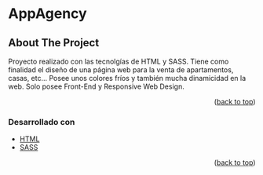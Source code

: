 <h1>AppAgency</h1>


<!-- ABOUT THE PROJECT -->
## About The Project

Proyecto realizado con las tecnolgías de HTML y SASS. Tiene como finalidad el diseño de una página web para la venta de apartamentos, casas, etc... Posee unos colores fríos y también mucha dinamicidad en la web. Solo posee Front-End y Responsive Web Design.

<p align="right">(<a href="#top">back to top</a>)</p>



### Desarrollado con

* [HTML](https://developer.mozilla.org/es/docs/Web/HTML)
* [SASS](https://sass-lang.com/)

<p align="right">(<a href="#top">back to top</a>)</p>

